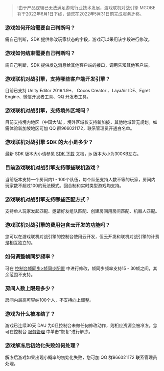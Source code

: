 >!由于产品逻辑已无法满足游戏行业技术发展，游戏联机对战引擎 MGOBE 将于2022年6月1日下线，请您在2022年5月31日前完成服务迁移。


### 游戏如何开始需要自己判断吗？  
需自己判断，SDK 提供修改玩家状态的字段，游戏可以采用该字段进行修改。

### 游戏如何结束需要自己判断吗？  
需自己判断，SDK 提供发送消息给其他客户端的接口，调用告知其他客户端。

### 游戏联机对战引擎，支持哪些客户端开发引擎？
目前已支持 Unity Editor 2019.1.9+、 Cocos Creator 、LayaAir IDE、Egret Engine、微信开发者工具、QQ 开发者工具。

### 游戏联机对战引擎，支持境外区域吗？

目前支持境内地区（中国大陆），境外区域仅支持新加披，其他地域暂无规划。如需体验新加坡地区可加 QQ 群966021172，联系管理员开通白名单。

### 游戏联机对战引擎 SDK 的大小是多少？
最新 SDK 版本大小请参见 [SDK 下载](https://cloud.tencent.com/document/product/1038/33406) 文档，js 版本大小为300KB左右。

### 目前游戏联机对战引擎支持哪些联机游戏？
当前版本支持一个房间内1 - 100个队伍，每个队伍支持人数不等的玩家，房间内玩家数不超过100的玩法模式。回合制和实时类型游戏均支持。

### 游戏联机对战引擎支持哪些匹配方式？
支持单人玩家发起匹配、邀请好友组队匹配、创建房间用房间匹配、机器人匹配。

### 游戏联机对战引擎的费用包含云开发的功能吗？
您可以在游戏联机对战引擎的控制台使用云开发，但云开发和联机对战引擎的计费是相互独立的。

### 如何调整帧同步频率？


可在 [控制台帧同步>帧同步配置](https://console.cloud.tencent.com/minigamecloud/frame) 中进行修改，帧同步频率支持15 - 30帧之间，其余范围不支持。


### 房间人数上限是多少？
房间内最高可容纳100个人，不支持向上调整。


### 游戏为什么被冻结了？

游戏已连续30天 DAU 为0且控制台未做任何修改动作，则相应资源会被冷冻。您可在控制台 [服务管理](https://console.cloud.tencent.com/minigamecloud/service) 中单击“恢复”进行解冻。



### 游戏解冻后初始化失败如何处理？

解冻后游戏如果出现小概率的初始化失败，您可加 QQ 群966021172 联系管理员处理。
